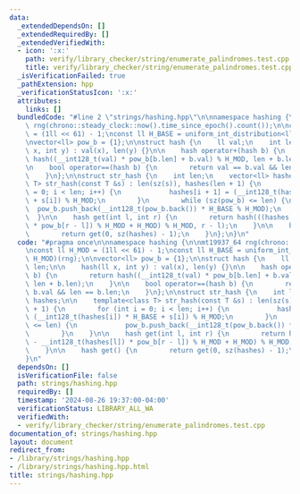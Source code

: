```yaml
---
data:
  _extendedDependsOn: []
  _extendedRequiredBy: []
  _extendedVerifiedWith:
  - icon: ':x:'
    path: verify/library_checker/string/enumerate_palindromes.test.cpp
    title: verify/library_checker/string/enumerate_palindromes.test.cpp
  _isVerificationFailed: true
  _pathExtension: hpp
  _verificationStatusIcon: ':x:'
  attributes:
    links: []
  bundledCode: "#line 2 \"strings/hashing.hpp\"\n\nnamespace hashing {\n\nmt19937_64\
    \ rng(chrono::steady_clock::now().time_since_epoch().count());\n\nconst ll H_MOD\
    \ = (1ll << 61) - 1;\nconst ll H_BASE = uniform_int_distribution<ll>(0, H_MOD)(rng);\n\
    \nvector<ll> pow_b = {1};\n\nstruct hash {\n    ll val;\n    int len;\n\n    hash(ll\
    \ x, int y) : val(x), len(y) {}\n\n    hash operator+(hash b) {\n        return\
    \ hash((__int128_t(val) * pow_b[b.len] + b.val) % H_MOD, len + b.len);\n    }\n\
    \n    bool operator==(hash b) {\n        return val == b.val && len == b.len;\n\
    \    }\n};\n\nstruct str_hash {\n    int len;\n    vector<ll> hashes;\n\n    template<class\
    \ T> str_hash(const T &s) : len(sz(s)), hashes(len + 1) {\n        for (int i\
    \ = 0; i < len; i++) {\n            hashes[i + 1] = (__int128_t(hashes[i]) * H_BASE\
    \ + s[i]) % H_MOD;\n        }\n        while (sz(pow_b) <= len) {\n          \
    \  pow_b.push_back(__int128_t(pow_b.back()) * H_BASE % H_MOD);\n        }\n  \
    \  }\n\n    hash get(int l, int r) {\n        return hash(((hashes[r] - __int128_t(hashes[l])\
    \ * pow_b[r - l]) % H_MOD + H_MOD) % H_MOD, r - l);\n    }\n\n    hash get() {\n\
    \        return get(0, sz(hashes) - 1);\n    }\n};\n}\n"
  code: "#pragma once\n\nnamespace hashing {\n\nmt19937_64 rng(chrono::steady_clock::now().time_since_epoch().count());\n\
    \nconst ll H_MOD = (1ll << 61) - 1;\nconst ll H_BASE = uniform_int_distribution<ll>(0,\
    \ H_MOD)(rng);\n\nvector<ll> pow_b = {1};\n\nstruct hash {\n    ll val;\n    int\
    \ len;\n\n    hash(ll x, int y) : val(x), len(y) {}\n\n    hash operator+(hash\
    \ b) {\n        return hash((__int128_t(val) * pow_b[b.len] + b.val) % H_MOD,\
    \ len + b.len);\n    }\n\n    bool operator==(hash b) {\n        return val ==\
    \ b.val && len == b.len;\n    }\n};\n\nstruct str_hash {\n    int len;\n    vector<ll>\
    \ hashes;\n\n    template<class T> str_hash(const T &s) : len(sz(s)), hashes(len\
    \ + 1) {\n        for (int i = 0; i < len; i++) {\n            hashes[i + 1] =\
    \ (__int128_t(hashes[i]) * H_BASE + s[i]) % H_MOD;\n        }\n        while (sz(pow_b)\
    \ <= len) {\n            pow_b.push_back(__int128_t(pow_b.back()) * H_BASE % H_MOD);\n\
    \        }\n    }\n\n    hash get(int l, int r) {\n        return hash(((hashes[r]\
    \ - __int128_t(hashes[l]) * pow_b[r - l]) % H_MOD + H_MOD) % H_MOD, r - l);\n\
    \    }\n\n    hash get() {\n        return get(0, sz(hashes) - 1);\n    }\n};\n\
    }\n"
  dependsOn: []
  isVerificationFile: false
  path: strings/hashing.hpp
  requiredBy: []
  timestamp: '2024-08-26 19:37:00-04:00'
  verificationStatus: LIBRARY_ALL_WA
  verifiedWith:
  - verify/library_checker/string/enumerate_palindromes.test.cpp
documentation_of: strings/hashing.hpp
layout: document
redirect_from:
- /library/strings/hashing.hpp
- /library/strings/hashing.hpp.html
title: strings/hashing.hpp
---
```

